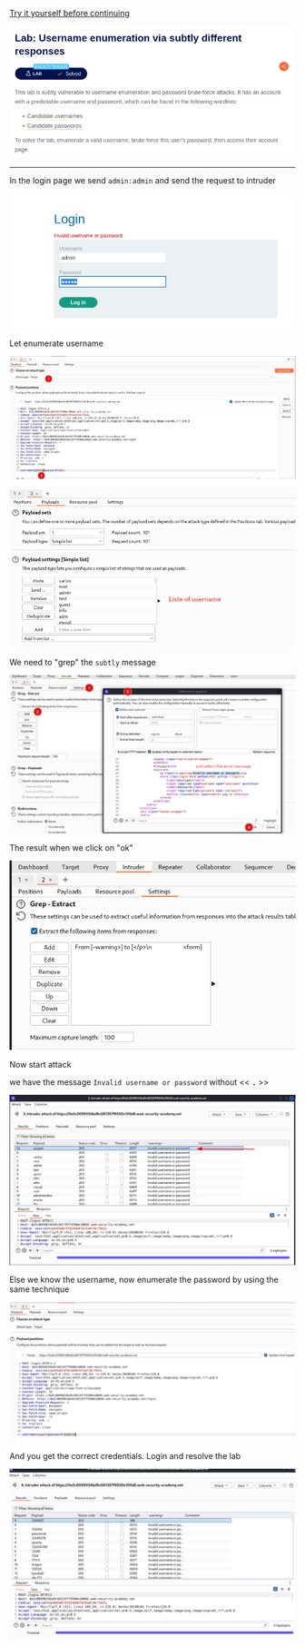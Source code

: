 [Try it yourself before continuing](https://portswigger.net/web-security/authentication/password-based/lab-username-enumeration-via-subtly-different-responses)

![](./Images/Pasted%20image%2020241223053730.png)

---
In the login page we send `admin:admin` and send the request to intruder

![](./Images/Pasted%20image%2020241223055457.png)

Let enumerate username

![](./Images/Pasted%20image%2020241223055555.png)

![](./Images/Pasted%20image%2020241223055623.png)

We need to "grep" the `subtly` message

![](./Images/Pasted%20image%2020241223055803.png)

The result when we click on "ok"

![](./Images/Pasted%20image%2020241223055817.png)

Now start attack

we have the message `Invalid username or password` without  << **`.`** >>

![](./Images/Pasted%20image%2020241223055934.png)

Else we know the username, now enumerate the password by using the same technique

![](./Images/Pasted%20image%2020241223060003.png)

And you get the correct credentials. Login and resolve the lab

![](./Images/Pasted%20image%2020241223060041.png)

